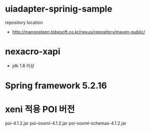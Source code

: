 # uiadapter-sprinig-sample

repository location 
 - http://mangosteen.tobesoft.co.kr/nexus/repository/maven-public/
 
# nexacro-xapi
- jdk 1.8 이상

# Spring framework 5.2.16

# xeni 적용 POI 버전
poi-4.1.2.jar
poi-ooxml-4.1.2.jar
poi-ooxml-schemas-4.1.2.jar